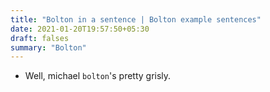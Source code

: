 ```yaml
---
title: "Bolton in a sentence | Bolton example sentences"
date: 2021-01-20T19:57:50+05:30
draft: falses
summary: "Bolton"
---
```

- Well, michael `bolton`'s pretty grisly.
                 
